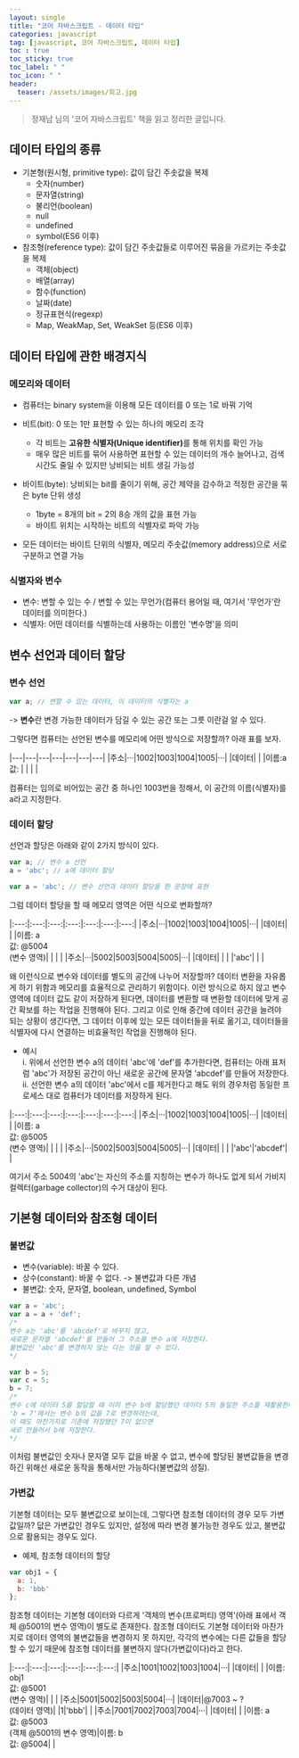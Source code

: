 ```yaml
---
layout: single
title: "코어 자바스크립트 - 데이터 타입"
categories: javascript
tag: [javascript, 코어 자바스크립트, 데이터 타입]
toc : true
toc_sticky: true
toc_label: " "
toc_icon: " " 
header:
  teaser: /assets/images/회고.jpg
---
```


> 정재남 님의 '코어 자바스크립트' 책을 읽고 정리한 글입니다.

## 데이터 타입의 종류

- 기본형(원시형, primitive type): 값이 담긴 주솟값을 복제 
  - 숫자(number)
  - 문자열(string)
  - 불리언(boolean)
  - null
  - undefined
  - symbol(ES6 이후)
- 참조형(reference type): 값이 담긴 주솟값들로 이루어진 묶음을 가르키는 주솟값을 복제
  - 객체(object)
  - 배열(array)
  - 함수(function)
  - 날짜(date)
  - 정규표현식(regexp)
  - Map, WeakMap, Set, WeakSet 등(ES6 이후)

## 데이터 타입에 관한 배경지식

### 메모리와 데이터

- 컴퓨터는 binary system을 이용해 모든 데이터를 0 또는 1로 바꿔 기억
- 비트(bit): 0 또는 1만 표현할 수 있는 하나의 메모리 조각
  - 각 비트는 <b>고유한 식별자(Unique identifier)</b>를 통해 위치를 확인 가능
  - 매우 많은 비트를 묶어 사용하면 표현할 수 있는 데이터의 개수 늘어나고, 검색 시간도 줄일 수 있지만 낭비되는 비트 생길 가능성

- 바이트(byte): 낭비되는 bit를 줄이기 위해, 공간 제약을 감수하고 적정한 공간을 묶은 byte 단위 생성
  - 1byte = 8개의 bit = 2의 8승 개의 값을 표현 가능
  - 바이트 위치는 시작하는 비트의 식별자로 파악 가능
- 모든 데이터는 바이트 단위의 식별자, 메모리 주솟값(memory address)으로 서로 구분하고 연결 가능

### 식별자와 변수 

- 변수: 변할 수 있는 수 / 변할 수 있는 무언가(컴퓨터 용어일 때, 여기서 '무언가'란 데이터를 의미한다.)
- 식별자: 어떤 데이터를 식별하는데 사용하는 이름인 '변수명'을 의미

## 변수 선언과 데이터 할당

### 변수 선언

```js
var a; // 변할 수 있는 데이터, 이 데이터의 식별자는 a
```
-> <b>변수</b>란 변경 가능한 데이터가 담길 수 있는 공간 또는 그릇 이란걸 알 수 있다.

그렇다면 컴퓨터는 선언된 변수를 메모리에 어떤 방식으로 저장할까? 아래 표를 보자.

|---|---|---|---|---|---|---|
|주소|···|1002|1003|1004|1005|···|
|데이터|   |   |이름:a<br>값: |   |   |   |

컴퓨터는 임의로 비어있는 공간 중 하나인 1003번을 정해서, 이 공간의 이름(식별자)를 a라고 지정한다. 

### 데이터 할당

선언과 할당은 아래와 같이 2가지 방식이 있다.

```js
var a; // 변수 a 선언
a = 'abc'; // a에 데이터 할당

var a = 'abc'; // 변수 선언과 데이터 할당을 한 문장에 표현
```

그럼 데이터 할당을 할 때 메모리 영역은 어떤 식으로 변화할까?


|:---:|:---:|:---:|:---:|:---:|:---:|:---:|
|주소|···|1002|1003|1004|1005|···|
|데이터|   |   |이름: a<br>값: @5004<br>(변수 영역)|   |   |   |
|주소|···|5002|5003|5004|5005|···|
|데이터|   |   |   |'abc'|   |   |

왜 이런식으로 변수와 데이터를 별도의 공간에 나누어 저장할까? 데이터 변환을 자유롭게 하기 위함과 메모리를 효율적으로 관리하기 위함이다. 이런 방식으로 하지 않고 변수 영역에 데이터 값도 같이 저장하게 된다면, 데이터를 변환할 때 변환할 데이터에 맞게 공간 확보를 하는 작업을 진행해야 된다. 그리고 이로 인해 중간에 데이터 공간을 늘려야 되는 상황이 생긴다면, 그 데이터 이후에 있는 모든 데이터들을 뒤로 옮기고, 데이터들을 식별자에 다시 연결하는 비효율적인 작업을 진행해야 된다.  

- 예시  
i. 위에서 선언한 변수 a의 데이터 'abc'에 'def'를 추가한다면, 컴퓨터는 아래 표처럼 'abc'가 저장된 공간이 아닌 새로운 공간에 문자열 'abcdef'를 만들어 저장한다.  
ii. 선언한 변수 a의 데이터 'abc'에서 c를 제거한다고 해도 위의 경우처럼 동일한 프로세스 대로 컴퓨터가 데이터를 저장하게 된다.

|:---:|:---:|:---:|:---:|:---:|:---:|:---:|
|주소|···|1002|1003|1004|1005|···|
|데이터|   |   |이름: a<br>값: @5005<br>(변수 영역)|   |   |   |
|주소|···|5002|5003|5004|5005|···|
|데이터|   |   |   |'abc'|'abcdef'|   |

여기서 주소 5004의 'abc'는 자신의 주소를 지칭하는 변수가 하나도 없게 되서 가비지 컬렉터(garbage collector)의 수거 대상이 된다.

## 기본형 데이터와 참조형 데이터

### 불변값

- 변수(variable): 바꿀 수 있다.
- 상수(constant): 바꿀 수 없다. -> 불변값과 다른 개념
- 불변값: 숫자, 문자열, boolean, undefined, Symbol

```js
var a = 'abc';
var a = a + 'def';
/*
변수 a는 'abc'를 'abcdef'로 바꾸지 않고, 
새로운 문자열 'abcdef'를 만들어 그 주소를 변수 a에 저장한다.
불변값인 'abc'를 변경하지 않는 다는 것을 알 수 있다.
*/

var b = 5;
var c = 5;
b = 7;
/* 
변수 c에 데이터 5를 할당할 때 이미 변수 b에 할당했던 데이터 5의 동일한 주소를 재활용한다. 
'b = 7'에서는 변수 b의 값을 7로 변경하려는데, 
이 때도 마찬가지로 기존에 저장됐던 7이 없으면 
새로 만들어서 b에 저장한다.
*/
```
이처럼 불변값인 숫자나 문자열 모두 값을 바꿀 수 없고, 변수에 할당된 불변값들을 변경하긴 위해선 새로운 동작을 통해서만 가능하다(불변값의 성질). 

### 가변값

기본형 데이터는 모두 불변값으로 보이는데, 그렇다면 참조형 데이터의 경우 모두 가변값일까? 닶은 가변값인 경우도 있지만, 설정에 따라 변경 불가능한 경우도 있고, 불변값으로 활용되는 경우도 있다.

- 예제, 참조형 데이터의 할당

```js
var obj1 = {
  a: 1,
  b: 'bbb'
};
```

참조형 데이터는 기본형 데이터와 다르게 '객체의 변수(프로퍼티) 영역'(아래 표에서 객체 @5001의 변수 영역)이 별도로 존재한다. 참조형 데이터도 기본형 데이터와 마찬가지로 데이터 영역의 불변값들을 변경하지 못 하지만, 각각의 변수에는 다른 값들을 할당할 수 있기 때문에 참조형 데이터를 불변하지 않다(가변값이다)라고 한다.

|:---:|:---:|:---:|:---:|:---:|:---:|
|주소|1001|1002|1003|1004|···|
|데이터|   |   |이름: obj1<br>값: @5001<br>(변수 영역)|   |   |
|주소|5001|5002|5003|5004|···|
|데이터|@7003 ~ ?<br>(데이터 영역)|   |1|'bbb'|   |
|주소|7001|7002|7003|7004|···|
|데이터|   |   |이름: a<br>값: @5003<br>(객체 @5001의 변수 영역)|이름: b<br>값: @5004|   |




